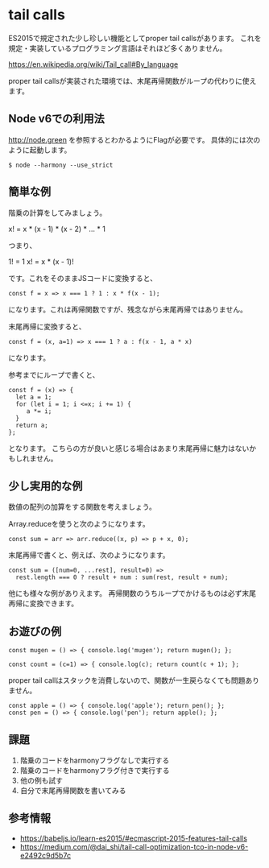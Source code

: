 # tail calls

ES2015で規定された少し珍しい機能としてproper tail callsがあります。
これを規定・実装しているプログラミング言語はそれほど多くありません。

https://en.wikipedia.org/wiki/Tail_call#By_language

proper tail callsが実装された環境では、末尾再帰関数がループの代わりに使えます。

## Node v6での利用法

http://node.green
を参照するとわかるようにFlagが必要です。
具体的には次のように起動します。

```
$ node --harmony --use_strict
```

## 簡単な例

階乗の計算をしてみましょう。

x! = x * (x - 1) * (x - 2) * ... * 1

つまり、

1! = 1
x! = x * (x - 1)!

です。これをそのままJSコードに変換すると、

```
const f = x => x === 1 ? 1 : x * f(x - 1);
```

になります。これは再帰関数ですが、残念ながら末尾再帰ではありません。

末尾再帰に変換すると、

```
const f = (x, a=1) => x === 1 ? a : f(x - 1, a * x)
```

になります。

参考までにループで書くと、

```
const f = (x) => {
  let a = 1;
  for (let i = 1; i <=x; i += 1) {
     a *= i;
  }
  return a;
};
```

となります。
こちらの方が良いと感じる場合はあまり末尾再帰に魅力はないかもしれません。

## 少し実用的な例

数値の配列の加算をする関数を考えましょう。

Array.reduceを使うと次のようになります。

```
const sum = arr => arr.reduce((x, p) => p + x, 0);
```

末尾再帰で書くと、例えば、次のようになります。

```
const sum = ([num=0, ...rest], result=0) =>
  rest.length === 0 ? result + num : sum(rest, result + num);
```

他にも様々な例がありえます。
再帰関数のうちループでかけるものは必ず末尾再帰に変換できます。

## お遊びの例

```
const mugen = () => { console.log('mugen'); return mugen(); };
```

```
const count = (c=1) => { console.log(c); return count(c + 1); };
```

proper tail callはスタックを消費しないので、関数が一生戻らなくても問題ありません。

```
const apple = () => { console.log('apple'); return pen(); };
const pen = () => { console.log('pen'); return apple(); };
```

## 課題

1. 階乗のコードをharmonyフラグなしで実行する
2. 階乗のコードをharmonyフラグ付きで実行する
3. 他の例も試す
4. 自分で末尾再帰関数を書いてみる

## 参考情報

- https://babeljs.io/learn-es2015/#ecmascript-2015-features-tail-calls
- https://medium.com/@dai_shi/tail-call-optimization-tco-in-node-v6-e2492c9d5b7c
